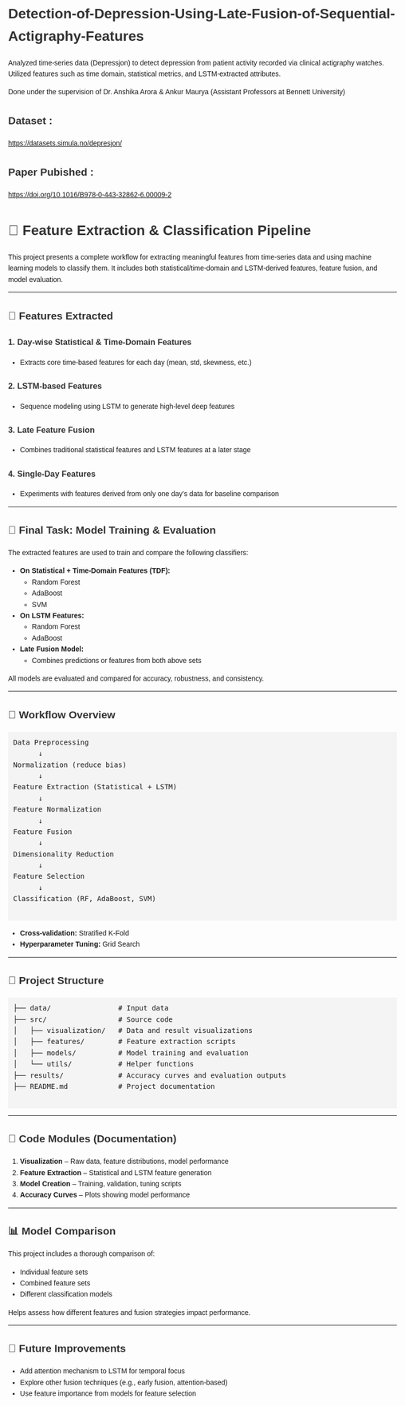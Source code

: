 # Detection-of-Depression-Using-Late-Fusion-of-Sequential-Actigraphy-Features
Analyzed time-series data (Depressjon) to detect depression from patient activity recorded via clinical actigraphy watches. Utilized features such as time domain, statistical metrics, and LSTM-extracted attributes.

Done under the supervision of Dr. Anshika Arora & Ankur Maurya (Assistant Professors at Bennett University)

## Dataset :
https://datasets.simula.no/depresjon/

## Paper Pubished :
https://doi.org/10.1016/B978-0-443-32862-6.00009-2

<!DOCTYPE html>
<html lang="en">
<head>
  <meta charset="UTF-8">
  <title>Feature Extraction & Classification Pipeline</title>
  <style>
    body {
      font-family: Arial, sans-serif;
      line-height: 1.6;
      margin: 40px;
      max-width: 900px;
    }
    h1, h2, h3 {
      color: #333;
    }
    code, pre {
      background-color: #f4f4f4;
      padding: 10px;
      display: block;
      white-space: pre-wrap;
      word-wrap: break-word;
    }
    ul {
      margin-top: 0;
    }
  </style>
</head>
<body>

  <h1>🧠 Feature Extraction & Classification Pipeline</h1>

  <p>This project presents a complete workflow for extracting meaningful features from time-series data and using machine learning models to classify them. It includes both statistical/time-domain and LSTM-derived features, feature fusion, and model evaluation.</p>

  <hr>

  <h2>📌 Features Extracted</h2>

  <h3>1. Day-wise Statistical & Time-Domain Features</h3>
  <ul>
    <li>Extracts core time-based features for each day (mean, std, skewness, etc.)</li>
  </ul>

  <h3>2. LSTM-based Features</h3>
  <ul>
    <li>Sequence modeling using LSTM to generate high-level deep features</li>
  </ul>

  <h3>3. Late Feature Fusion</h3>
  <ul>
    <li>Combines traditional statistical features and LSTM features at a later stage</li>
  </ul>

  <h3>4. Single-Day Features</h3>
  <ul>
    <li>Experiments with features derived from only one day’s data for baseline comparison</li>
  </ul>

  <hr>

  <h2>🧪 Final Task: Model Training & Evaluation</h2>

  <p>The extracted features are used to train and compare the following classifiers:</p>

  <ul>
    <li><strong>On Statistical + Time-Domain Features (TDF):</strong>
      <ul>
        <li>Random Forest</li>
        <li>AdaBoost</li>
        <li>SVM</li>
      </ul>
    </li>
    <li><strong>On LSTM Features:</strong>
      <ul>
        <li>Random Forest</li>
        <li>AdaBoost</li>
      </ul>
    </li>
    <li><strong>Late Fusion Model:</strong>
      <ul>
        <li>Combines predictions or features from both above sets</li>
      </ul>
    </li>
  </ul>

  <p>All models are evaluated and compared for accuracy, robustness, and consistency.</p>

  <hr>

  <h2>🔁 Workflow Overview</h2>

  <pre>
Data Preprocessing
      ↓
Normalization (reduce bias)
      ↓
Feature Extraction (Statistical + LSTM)
      ↓
Feature Normalization
      ↓
Feature Fusion
      ↓
Dimensionality Reduction
      ↓
Feature Selection
      ↓
Classification (RF, AdaBoost, SVM)
  </pre>

  <ul>
    <li><strong>Cross-validation:</strong> Stratified K-Fold</li>
    <li><strong>Hyperparameter Tuning:</strong> Grid Search</li>
  </ul>

  <hr>

  <h2>📂 Project Structure</h2>

  <pre>
├── data/                # Input data
├── src/                 # Source code
│   ├── visualization/   # Data and result visualizations
│   ├── features/        # Feature extraction scripts
│   ├── models/          # Model training and evaluation
│   └── utils/           # Helper functions
├── results/             # Accuracy curves and evaluation outputs
├── README.md            # Project documentation
  </pre>

  <hr>

  <h2>📄 Code Modules (Documentation)</h2>

  <ol>
    <li><strong>Visualization</strong> – Raw data, feature distributions, model performance</li>
    <li><strong>Feature Extraction</strong> – Statistical and LSTM feature generation</li>
    <li><strong>Model Creation</strong> – Training, validation, tuning scripts</li>
    <li><strong>Accuracy Curves</strong> – Plots showing model performance</li>
  </ol>

  <hr>

  <h2>📊 Model Comparison</h2>

  <p>This project includes a thorough comparison of:</p>
  <ul>
    <li>Individual feature sets</li>
    <li>Combined feature sets</li>
    <li>Different classification models</li>
  </ul>

  <p>Helps assess how different features and fusion strategies impact performance.</p>

  <hr>

  <h2>🚀 Future Improvements</h2>

  <ul>
    <li>Add attention mechanism to LSTM for temporal focus</li>
    <li>Explore other fusion techniques (e.g., early fusion, attention-based)</li>
    <li>Use feature importance from models for feature selection</li>
  </ul>

</body>
</html>


